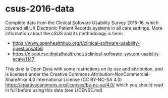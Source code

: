 # csus-2016-data

Complete data from the Clinical Software Usability Survey 2015-16, which covered all UK Electronic Patient Records systems in all care settings. More information about the cSUS and its methodology is here: 

* https://www.openhealthhub.org/t/clinical-software-usability-questions/456
* https://discourse.digitalhealth.net/t/clinical-software-system-usability-scale/1147

This data is Open Data with some restrictions on its use and attribution, and is licensed under the Creative Commons Attribution-NonCommercial-ShareAlike 4.0 International License (CC BY-NC-SA 4.0)
https://creativecommons.org/licenses/by-nc-sa/4.0/ which you should read in full before using this data (see LICENSE.md)

